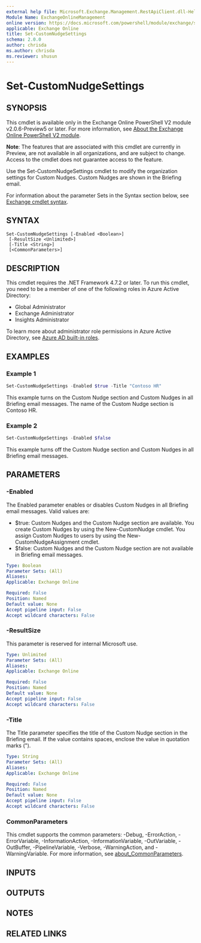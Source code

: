 ```yaml
---
external help file: Microsoft.Exchange.Management.RestApiClient.dll-Help.xml
Module Name: ExchangeOnlineManagement
online version: https://docs.microsoft.com/powershell/module/exchange/set-customnudgesettings
applicable: Exchange Online
title: Set-CustomNudgeSettings
schema: 2.0.0
author: chrisda
ms.author: chrisda
ms.reviewer: shusun
---
```


# Set-CustomNudgeSettings

## SYNOPSIS
This cmdlet is available only in the Exchange Online PowerShell V2 module v2.0.6-Preview5 or later. For more information, see [About the Exchange Online PowerShell V2 module](https://docs.microsoft.com/powershell/exchange/exchange-online-powershell-v2).

**Note**: The features that are associated with this cmdlet are currently in Preview, are not available in all organizations, and are subject to change. Access to the cmdlet does not guarantee access to the feature.

Use the Set-CustomNudgeSettings cmdlet to modify the organization settings for Custom Nudges. Custom Nudges are shown in the Briefing email.

For information about the parameter Sets in the Syntax section below, see [Exchange cmdlet syntax](https://docs.microsoft.com/powershell/exchange/exchange-cmdlet-syntax).

## SYNTAX

```
Set-CustomNudgeSettings [-Enabled <Boolean>]
 [-ResultSize <Unlimited>]
 [-Title <String>]
 [<CommonParameters>]
```

## DESCRIPTION
This cmdlet requires the .NET Framework 4.7.2 or later. To run this cmdlet, you need to be a member of one of the following roles in Azure Active Directory:

- Global Administrator
- Exchange Administrator
- Insights Administrator

To learn more about administrator role permissions in Azure Active Directory, see [Azure AD built-in roles](https://docs.microsoft.com/azure/active-directory/roles/permissions-reference).

## EXAMPLES

### Example 1
```powershell
Set-CustomNudgeSettings -Enabled $true -Title "Contoso HR"
```

This example turns on the Custom Nudge section and Custom Nudges in all Briefing email messages. The name of the Custom Nudge section is Contoso HR.

### Example 2
```powershell
Set-CustomNudgeSettings -Enabled $false
```

This example turns off the Custom Nudge section and Custom Nudges in all Briefing email messages.

## PARAMETERS

### -Enabled
The Enabled parameter enables or disables Custom Nudges in all Briefing email messages. Valid values are:

- $true: Custom Nudges and the Custom Nudge section are available. You create Custom Nudges by using the New-CustomNudge cmdlet. You assign Custom Nudges to users by using the New-CustomNudgeAssignment cmdlet.
- $false: Custom Nudges and the Custom Nudge section are not available in Briefing email messages.

```yaml
Type: Boolean
Parameter Sets: (All)
Aliases:
Applicable: Exchange Online

Required: False
Position: Named
Default value: None
Accept pipeline input: False
Accept wildcard characters: False
```

### -ResultSize
This parameter is reserved for internal Microsoft use.

```yaml
Type: Unlimited
Parameter Sets: (All)
Aliases:
Applicable: Exchange Online

Required: False
Position: Named
Default value: None
Accept pipeline input: False
Accept wildcard characters: False
```

### -Title
The Title parameter specifies the title of the Custom Nudge section in the Briefing email. If the value contains spaces, enclose the value in quotation marks (").

```yaml
Type: String
Parameter Sets: (All)
Aliases:
Applicable: Exchange Online

Required: False
Position: Named
Default value: None
Accept pipeline input: False
Accept wildcard characters: False
```

### CommonParameters
This cmdlet supports the common parameters: -Debug, -ErrorAction, -ErrorVariable, -InformationAction, -InformationVariable, -OutVariable, -OutBuffer, -PipelineVariable, -Verbose, -WarningAction, and -WarningVariable. For more information, see [about_CommonParameters](https://go.microsoft.com/fwlink/p/?LinkID=113216).

## INPUTS

## OUTPUTS

## NOTES

## RELATED LINKS
